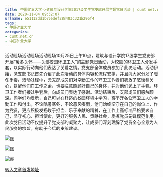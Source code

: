 ```yaml
---
title: 中国矿业大学->建筑与设计学院2017级学生党支部开展主题党日活动 | cumt.net.cn
date: 2020-11-04 09:32:07
urlname: e51112dd1b73edef28d483c321b296f4
tags: 
- 中国矿业大学
categories:
- cumt.net.cn
- 中国矿业大学
---
```

活动现场活动现场活动现场10月25日上午10点，建筑与设计学院17级学生党支部开展“暖冬关怀——关爱校园环卫工人”的主题党日活动，为校园的环卫工人分发手套，以实际行动向他们表达了关爱之情。党支部全体成员参加了此次活动。活动伊始，党支部书记首先介绍了此次活动的具体内容和流程安排，并且向大家分发了暖冬手套。活动过程中，党支部成员们对辛勤工作的环卫工作者们表达了感谢和关心，提醒他们在工作之余，也要注意照顾好自己的身体，并为他们送上了手套。环卫工作者们接过手套后，向成员们表达了感谢。活动结束后，支部成员们感触颇深。同学们均表示，自己可以在舒适的校园环境中学习，离不开各位环卫工人的辛勤工作和付出，不论酷暑寒冬，不论恶风疾雨，他们始终坚守在自己的岗位上，作为党员，更应积极发扬敢于担当、乐于奉献的精神，在工作上高标准严格要求自己，坚守初心、担当使命，更好的服务人民、贡献社会，发挥党员先锋模范作用。此次党日活动不仅提升了党支部的凝聚力，让成员们深刻理解了党员全心全意为人民服务的宗旨，有助于今后的支部建设。

![图](http://xwzx.cumt.edu.cn/_upload/article/images/cf/d4/1d061fd545b7969b0577f870de72/d972dfe6-18ab-4514-9f95-1659d2f9bd96.jpg)

![图](http://xwzx.cumt.edu.cn/_upload/article/images/cf/d4/1d061fd545b7969b0577f870de72/f6911ebd-b9f5-41ec-b9dc-f77b8b6aedd5.jpg)

![图](http://xwzx.cumt.edu.cn/_upload/article/images/cf/d4/1d061fd545b7969b0577f870de72/370be5e9-4adc-4ee1-94d8-8da2a5c6ec3c.jpg)

[转入文章首发地址](http://xwzx.cumt.edu.cn/d8/eb/c523a579819/page.htm)